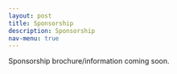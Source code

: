 ```yaml
---
layout: post
title: Sponsorship
description: Sponsorship
nav-menu: true
---
```


Sponsorship brochure/information coming soon.
